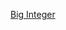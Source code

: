 [Big Integer](https://github.com/lakshmir1098/Refresh-your-Java-learnings-with-some-Tip-for-Interview/blob/master/Notes.md#01-big-integer)
